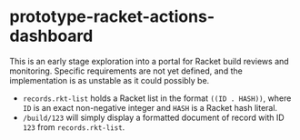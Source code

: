 prototype-racket-actions-dashboard
==================================

This is an early stage exploration into a portal for Racket build
reviews and monitoring. Specific requirements are not yet defined,
and the implementation is as unstable as it could possibly be.

* `records.rkt-list` holds a Racket list in the format `((ID . HASH))`, where `ID` is an exact non-negative integer and `HASH` is a Racket hash literal.
* `/build/123` will simply display a formatted document of record with ID `123` from `records.rkt-list`.
